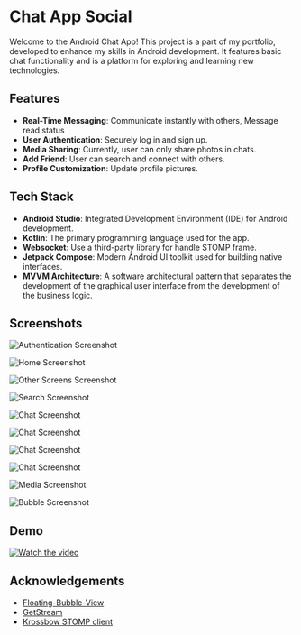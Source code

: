 
# Chat App Social

Welcome to the Android Chat App! This project is a part of my portfolio, developed to enhance my skills in Android development. It features basic chat functionality and is a platform for exploring and learning new technologies.

## Features

- **Real-Time Messaging**: Communicate instantly with others, Message read status
- **User Authentication**: Securely log in and sign up.
- **Media Sharing**: Currently, user can only share photos in chats.
- **Add Friend**: User can search and connect with others.
- **Profile Customization**: Update profile pictures.

## Tech Stack

- **Android Studio**: Integrated Development Environment (IDE) for Android development.
- **Kotlin**: The primary programming language used for the app.
- **Websocket**: Use a third-party library for handle STOMP frame.
- **Jetpack Compose**: Modern Android UI toolkit used for building native interfaces.
- **MVVM Architecture**: A software architectural pattern that separates the development of the graphical user interface from the development of the business logic.




## Screenshots

![Authentication Screenshot](https://github.com/hoangvoGitHub/ChatAppSocial/blob/main/demo/screenshots/authentication.png?raw=true)

![Home Screenshot](https://github.com/hoangvoGitHub/ChatAppSocial/blob/main/demo/screenshots/home.png?raw=true)


![Other Screens Screenshot](https://github.com/hoangvoGitHub/ChatAppSocial/blob/main/demo/screenshots/other_screen.png?raw=true)


![Search Screenshot](https://github.com/hoangvoGitHub/ChatAppSocial/blob/main/demo/screenshots/search.png?raw=true)

![Chat Screenshot](https://github.com/hoangvoGitHub/ChatAppSocial/blob/main/demo/screenshots/chat_screen_1.png?raw=true)

![Chat Screenshot](https://github.com/hoangvoGitHub/ChatAppSocial/blob/main/demo/screenshots/chat_screen_2.png?raw=true)

![Chat Screenshot](https://github.com/hoangvoGitHub/ChatAppSocial/blob/main/demo/screenshots/chat_screen_3.png?raw=true)

![Chat Screenshot](https://github.com/hoangvoGitHub/ChatAppSocial/blob/main/demo/screenshots/chat_screen_4.png?raw=true)

![Media Screenshot](https://github.com/hoangvoGitHub/ChatAppSocial/blob/main/demo/screenshots/media.png?raw=true)

![Bubble Screenshot](https://github.com/hoangvoGitHub/ChatAppSocial/blob/main/demo/screenshots/bubble.png?raw=true)

## Demo

[![Watch the video](https://github.com/hoangvoGitHub/ChatAppSocial/blob/main/demo/video/thumbnail.png?raw=true)](https://github.com/hoangvoGitHub/ChatAppSocial/blob/main/demo/video/demo.mp4)


## Acknowledgements

 - [Floating-Bubble-View](https://github.com/TorryDo/Floating-Bubble-View)
 - [GetStream](https://github.com/GetStream)
 - [Krossbow STOMP client](https://github.com/joffrey-bion/krossbow/tree/main)


